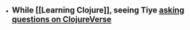- ## While [[Learning Clojure]], seeing Tiye [asking questions on ClojureVerse](https://clojureverse.org/t/best-practices-for-importing-raw-text-files-into-clojurescript-projects/2569)

